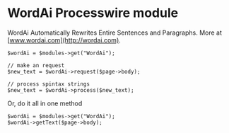# WordAi Processwire module

WordAi Automatically Rewrites Entire Sentences and Paragraphs. More at [www.wordai.com](http://wordai.com).

```
$wordAi = $modules->get("WordAi");

// make an request
$new_text = $wordAi->request($page->body);

// process spintax strings
$new_text = $wordAi->process($new_text);
```

Or, do it all in one method
```
$wordAi = $modules->get("WordAi");
$wordAi->getText($page->body);
```
